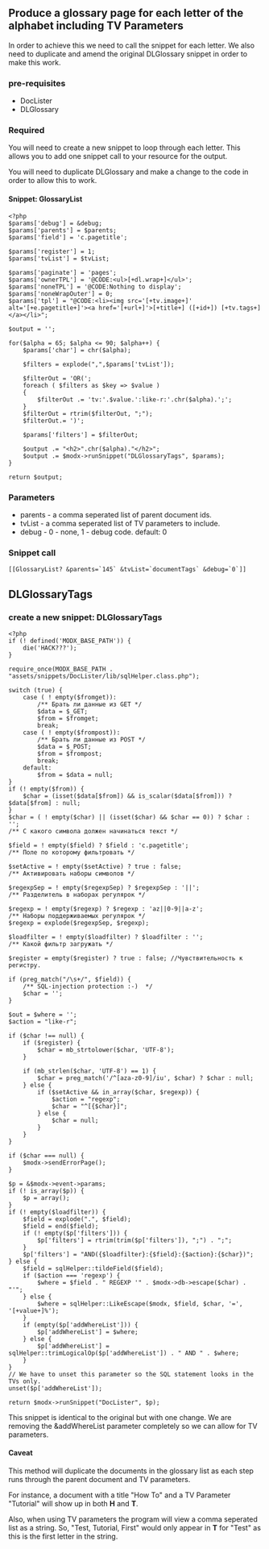 ## Produce a glossary page for each letter of the alphabet including TV Parameters
In order to achieve this we need to call the snippet for each letter.
We also need to duplicate and amend the original DLGlossary snippet in order to make this work.
### pre-requisites
* DocLister
* DLGlossary

### Required
You will need to create a new snippet to loop through each letter. This allows you to add one snippet call to your resource for the output.

You will need to duplicate DLGlossary and make a change to the code in order to allow this to work.

#### Snippet: GlossaryList
```
<?php
$params['debug'] = &debug;
$params['parents'] = $parents;
$params['field'] = 'c.pagetitle';

$params['register'] = 1;
$params['tvList'] = $tvList;

$params['paginate'] = 'pages';
$params['ownerTPL'] = '@CODE:<ul>[+dl.wrap+]</ul>';
$params['noneTPL'] = '@CODE:Nothing to display';
$params['noneWrapOuter'] = 0;
$params['tpl'] = "@CODE:<li><img src='[+tv.image+]' alt='[+e.pagetitle+]'><a href='[+url+]'>[+title+] ([+id+]) [+tv.tags+]</a></li>";

$output = '';

for($alpha = 65; $alpha <= 90; $alpha++) {
	$params['char'] = chr($alpha);
	
	$filters = explode(",",$params['tvList']);

	$filterOut = 'OR(';
	foreach ( $filters as $key => $value )
	{
		$filterOut .= 'tv:'.$value.':like-r:'.chr($alpha).';';	
	}
	$filterOut = rtrim($filterOut, ";");
	$filterOut.= ')';
	
	$params['filters'] = $filterOut;
	
	$output .= "<h2>".chr($alpha)."</h2>";
	$output .= $modx->runSnippet("DLGlossaryTags", $params);
}

return $output;
```

### Parameters

* parents - a comma seperated list of parent document ids.
* tvList - a comma seperated list of TV parameters to include.
* debug - 0 - none, 1 - debug code. default: 0

### Snippet call
```
[[GlossaryList? &parents=`145` &tvList=`documentTags` &debug=`0`]]
```

## DLGlossaryTags
### create a new snippet: DLGlossaryTags

```
<?php
if (! defined('MODX_BASE_PATH')) {
    die('HACK???');
}

require_once(MODX_BASE_PATH . "assets/snippets/DocLister/lib/sqlHelper.class.php");

switch (true) {
    case ( ! empty($fromget)):
        /** Брать ли данные из GET */
        $data = $_GET;
        $from = $fromget;
        break;
    case ( ! empty($frompost)):
        /** Брать ли данные из POST */
        $data = $_POST;
        $from = $frompost;
        break;
    default:
        $from = $data = null;
}
if (! empty($from)) {
    $char = (isset($data[$from]) && is_scalar($data[$from])) ? $data[$from] : null;
}
$char = ( ! empty($char) || (isset($char) && $char == 0)) ? $char : '';
/** С какого символа должен начинаться текст */

$field = ! empty($field) ? $field : 'c.pagetitle';
/** Поле по которому фильтровать */

$setActive = ! empty($setActive) ? true : false;
/** Активировать наборы символов */

$regexpSep = ! empty($regexpSep) ? $regexpSep : '||';
/** Разделитель в наборах регулярок */

$regexp = ! empty($regexp) ? $regexp : 'az||0-9||a-z';
/** Наборы поддерживаемых регулярок */
$regexp = explode($regexpSep, $regexp);

$loadfilter = ! empty($loadfilter) ? $loadfilter : '';
/** Какой фильтр загружать */

$register = empty($register) ? true : false; //Чувствительность к регистру.

if (preg_match("/\s+/", $field)) {
    /** SQL-injection protection :-)  */
    $char = '';
}

$out = $where = '';
$action = "like-r";

if ($char !== null) {
    if ($register) {
        $char = mb_strtolower($char, 'UTF-8');
    }

    if (mb_strlen($char, 'UTF-8') == 1) {
        $char = preg_match('/^[aza-z0-9]/iu', $char) ? $char : null;
    } else {
        if ($setActive && in_array($char, $regexp)) {
            $action = "regexp";
            $char = "^[{$char}]";
        } else {
            $char = null;
        }
    }
}

if ($char === null) {
    $modx->sendErrorPage();
}

$p = &$modx->event->params;
if (! is_array($p)) {
    $p = array();
}
if (! empty($loadfilter)) {
    $field = explode(".", $field);
    $field = end($field);
    if (! empty($p['filters'])) {
        $p['filters'] = rtrim(trim($p['filters']), ";") . ";";
    }
    $p['filters'] = "AND({$loadfilter}:{$field}:{$action}:{$char})";
} else {
    $field = sqlHelper::tildeField($field);
    if ($action === 'regexp') {
        $where = $field . " REGEXP '" . $modx->db->escape($char) . "'";
    } else {
        $where = sqlHelper::LikeEscape($modx, $field, $char, '=', '[+value+]%');
    }
    if (empty($p['addWhereList'])) {
        $p['addWhereList'] = $where;
    } else {
        $p['addWhereList'] = sqlHelper::trimLogicalOp($p['addWhereList']) . " AND " . $where;
    }
}
// We have to unset this parameter so the SQL statement looks in the TVs only.
unset($p['addWhereList']);

return $modx->runSnippet("DocLister", $p);
```

This snippet is identical to the original but with one change.  We are removing the &addWhereList parameter completely so we can allow for TV parameters.
#### Caveat

This method will duplicate the documents in the glossary list as each step runs through the parent document and TV parameters. 

For instance, a document with a title "How To" and a TV Parameter "Tutorial" will show up in both **H** and **T**.

Also, when using TV parameters the program will view a comma seperated list as a string. So, "Test, Tutorial, First" would only appear in **T** for "Test" as this is the first letter in the string.
